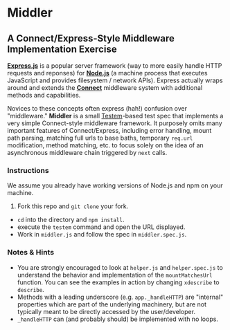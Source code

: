 # Middler

## A Connect/Express-Style Middleware Implementation Exercise

[**Express.js**](http://expressjs.com/) is a popular server framework (way to more easily handle HTTP requests and reponses) for [**Node.js**](https://nodejs.org/en/) (a machine process that executes JavaScript and provides filesystem / network APIs). Express actually wraps around and extends the [**Connect**](https://github.com/senchalabs/connect) middleware system with additional methods and capabilities.

Novices to these concepts often express (hah!) confusion over "middleware." **Middler** is a small [Testem](https://github.com/testem/testem)-based test spec that implements a very simple Connect-style middleware framework. It purposely omits many important features of Connect/Express, including error handling, mount path parsing, matching full urls to base baths, temporary `req.url` modification, method matching, etc. to focus solely on the idea of an asynchronous middleware chain triggered by `next` calls.

### Instructions

We assume you already have working versions of Node.js and npm on your machine.

1. Fork this repo and `git clone` your fork.
* `cd` into the directory and `npm install`.
* execute the `testem` command and open the URL displayed.
* Work in `middler.js` and follow the spec in `middler.spec.js`.

### Notes & Hints

* You are strongly encouraged to look at `helper.js` and `helper.spec.js` to understand the behavior and implementation of the `mountMatchesUrl` function. You can see the examples in action by changing `xdescribe` to `describe`.
* Methods with a leading underscore (e.g. `app._handleHTTP`) are "internal" properties which are part of the underlying machinery, but are not typically meant to be directly accessed by the user/developer.
* `_handleHTTP` can (and probably should) be implemented with no loops.
